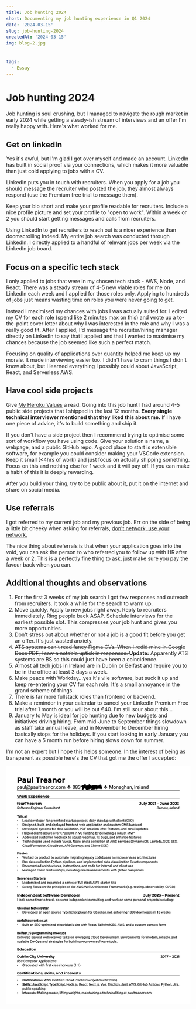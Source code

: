 ```yaml
---
title: Job hunting 2024
short: Documenting my job hunting experience in Q1 2024
date: '2024-03-15'
slug: job-hunting-2024
createdAt: '2024-03-15'
img: blog-2.jpg


tags:
  - Essay
---
```


# Job hunting 2024

Job hunting is soul crushing, but I managed to navigate the rough market in early 2024 while getting a steady-ish stream of interviews and an offer I'm  really happy with. Here's what worked for me.

## Get on linkedIn
Yes it's awful, but I'm glad I got over myself and made an account. LinkedIn has built in social proof via your connections, which makes it more valuable than just cold applying to jobs with a CV.

LinkedIn puts you in touch with recruiters. When you apply for a job you should message the recruiter who posted the job, they almost always respond (use the Premium free trial to message them).

Keep your bio short and make your profile readable for recruiters. Include a nice profile picture and set your profile to "open to work". Within a week or 2 you should start getting messages and calls from recruiters. 

Using LinkedIn to get recruiters to reach out is a nicer experience than doomscrolling Indeed. My entire job search was conducted through LinkedIn. I directly applied to a handful of relevant jobs per week via the LinkedIn job board. 

## Focus on a specific tech stack 
I only applied to jobs that were in my chosen tech stack - AWS, Node, and React. There was a steady stream of 4-5 new viable roles for me on LinkedIn each week and I applied for those roles only. Applying to hundreds of jobs just means wasting time on roles you were never going to get. 

Instead I maximised my chances with jobs I was actually suited for. I edited my CV for each role (spend like 2 minutes max on this) and wrote up a to-the-point cover letter about why I was interested in the role and why I was a really good fit. After I applied, I'd message the recruiter/hiring manager directly on LinkedIn to say that I applied and that I wanted to maximise my chances because the job seemed like such a perfect match. 

Focusing on quality of applications over quantity helped me keep up my morale. It made interviewing easier too. I didn't have to cram things I didn't know about, but I learned everything I possibly could about JavaScript, React, and Serverless AWS.

## Have cool side projects
Give [My Heroku Values](https://gist.github.com/adamwiggins/5687294) a read. Going into this job hunt I had around 4-5 public side projects that I shipped in the last 12 months. **Every single technical interviewer mentioned that they liked this about me.** If I have one piece of advice, it's to build something and ship it.

If you don't have a side project then I recommend trying to optimise some sort of workflow you have using code. Give your solution a name, a webpage, and a public GitHub repo. A good place to start is extensible software, for example you could consider making your VSCode extension. Keep it small (<4hrs of work) and just focus on actually shipping something. Focus on this and nothing else for 1 week and it will pay off. If you can make a habit of this it is deeply rewarding. 

After you build your thing, try to be public about it, put it on the internet and share on social media. 

## Use referrals
I got referred to my current job and my previous job. Err on the side of being a little bit cheeky when asking for referrals, [don't network, use your network.](http://harpreetsingh.github.io/books/kleon-austin-show-your-work/index#dont-network-do-compelling-work-and-be-findable) 

The nice thing about referrals is that when your application goes into the void, you can ask the person to who referred you to follow up with HR after a week or 2. This is a perfectly fine thing to ask, just make sure you pay the favour back when you can.

## Additional thoughts and observations
<ol>
    <li>For the first 3 weeks of my job search I got few responses and outreach from recruiters. It took a while for the search to warm up.</li>
    <li>Move quickly. Apply to new jobs right away. Reply to recruiters immediately. Ring people back ASAP. Schedule interviews for the earliest possible slot. This compresses your job hunt and gives you more opportunities.</li>
    <li>Don't stress out about whether or not a job is a good fit before you get an offer. It's just wasted anxiety.</li>
    <li><s>ATS systems can't read fancy Figma CVs. When I redid mine in Google Docs PDF, I saw a notable uptick in responses. </s><b> Update:</b> <a>Apparently ATS systems are BS</a> so this could just have been a coincidence.</li>
    <li>Almost all tech jobs in Ireland are in Dublin or Belfast and require you to be in the office at least 3 days a week.</li>
    <li>Make peace with Workday...yes it's vile software, but suck it up and keep re-entering your CV for each role. It's a small annoyance in the grand scheme of things.</li>
    <li>There is far more fullstack roles than frontend or backend.</li>
    <li>Make a reminder in your calendar to cancel your LinkedIn Premium Free trial after 1 month or you will be out €40. I'm still sour about this...</li>
    <li>January to May is ideal for job hunting due to new budgets and initiatives driving hiring. From mid-June to September things slowdown as staff take annual leave, and in November to December hiring basically stops for the holidays. If you start looking in early January you can have a 5 month run before hiring slows down for summer.</li>
</ol>

 I'm not an expert but I hope this helps someone. In the interest of being as transparent as possible here's the CV that got me the offer I accepted:


<img src="/images/job-hunting/cv-image.jpg" alt="My CV">